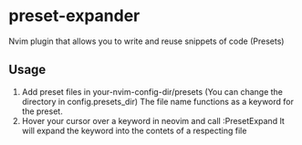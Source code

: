 # preset-expander
Nvim plugin that allows you to write and reuse snippets of code (Presets)

## Usage
1. Add preset files in your-nvim-config-dir/presets (You can change the directory in config.presets_dir)
   The file name functions as a keyword for the preset.
2. Hover your cursor over a keyword in neovim and call :PresetExpand
   It will expand the keyword into the contets of a respecting file
